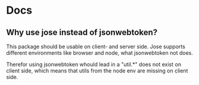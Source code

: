# Docs

## Why use jose instead of jsonwebtoken?

This package should be usable on client- and server side. Jose supports
different environments like browser and node, what jsonwebtoken not does.

Therefor using jsonwebtoken whould lead in a "util.*" does not exist on client side,
which means that utils from the node env are missing on client side. 
